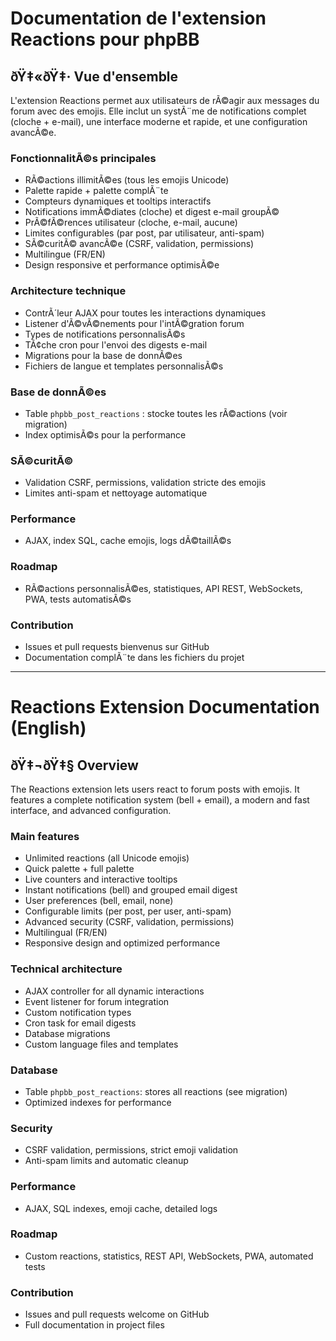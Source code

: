 # Documentation de l'extension Reactions pour phpBB

## ðŸ‡«ðŸ‡· Vue d'ensemble

L'extension Reactions permet aux utilisateurs de rÃ©agir aux messages du forum avec des emojis. Elle inclut un systÃ¨me de notifications complet (cloche + e-mail), une interface moderne et rapide, et une configuration avancÃ©e.

### FonctionnalitÃ©s principales
- RÃ©actions illimitÃ©es (tous les emojis Unicode)
- Palette rapide + palette complÃ¨te
- Compteurs dynamiques et tooltips interactifs
- Notifications immÃ©diates (cloche) et digest e-mail groupÃ©
- PrÃ©fÃ©rences utilisateur (cloche, e-mail, aucune)
- Limites configurables (par post, par utilisateur, anti-spam)
- SÃ©curitÃ© avancÃ©e (CSRF, validation, permissions)
- Multilingue (FR/EN)
- Design responsive et performance optimisÃ©e

### Architecture technique
- ContrÃ´leur AJAX pour toutes les interactions dynamiques
- Listener d'Ã©vÃ©nements pour l'intÃ©gration forum
- Types de notifications personnalisÃ©s
- TÃ¢che cron pour l'envoi des digests e-mail
- Migrations pour la base de donnÃ©es
- Fichiers de langue et templates personnalisÃ©s

### Base de donnÃ©es
- Table `phpbb_post_reactions` : stocke toutes les rÃ©actions (voir migration)
- Index optimisÃ©s pour la performance

### SÃ©curitÃ©
- Validation CSRF, permissions, validation stricte des emojis
- Limites anti-spam et nettoyage automatique

### Performance
- AJAX, index SQL, cache emojis, logs dÃ©taillÃ©s

### Roadmap
- RÃ©actions personnalisÃ©es, statistiques, API REST, WebSockets, PWA, tests automatisÃ©s

### Contribution
- Issues et pull requests bienvenus sur GitHub
- Documentation complÃ¨te dans les fichiers du projet

---

# Reactions Extension Documentation (English)

## ðŸ‡¬ðŸ‡§ Overview

The Reactions extension lets users react to forum posts with emojis. It features a complete notification system (bell + email), a modern and fast interface, and advanced configuration.

### Main features
- Unlimited reactions (all Unicode emojis)
- Quick palette + full palette
- Live counters and interactive tooltips
- Instant notifications (bell) and grouped email digest
- User preferences (bell, email, none)
- Configurable limits (per post, per user, anti-spam)
- Advanced security (CSRF, validation, permissions)
- Multilingual (FR/EN)
- Responsive design and optimized performance

### Technical architecture
- AJAX controller for all dynamic interactions
- Event listener for forum integration
- Custom notification types
- Cron task for email digests
- Database migrations
- Custom language files and templates

### Database
- Table `phpbb_post_reactions`: stores all reactions (see migration)
- Optimized indexes for performance

### Security
- CSRF validation, permissions, strict emoji validation
- Anti-spam limits and automatic cleanup

### Performance
- AJAX, SQL indexes, emoji cache, detailed logs

### Roadmap
- Custom reactions, statistics, REST API, WebSockets, PWA, automated tests

### Contribution
- Issues and pull requests welcome on GitHub
- Full documentation in project files
